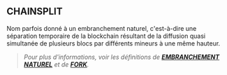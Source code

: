## CHAINSPLIT

Nom parfois donné à un embranchement naturel, c'est-à-dire une séparation temporaire de la blockchain résultant de la diffusion quasi simultanée de plusieurs blocs par différents mineurs à une même hauteur.

> *Pour plus d'informations, voir les définitions de [**EMBRANCHEMENT NATUREL**](/dictionnaire/E.md#embranchement-naturel) et de **[FORK](/dictionnaire/F.md#fork)**.*


